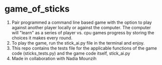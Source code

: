 # game_of_sticks
1. Pair programmed a command line based game with the option to play against another player locally or against the computer. The computer will "learn" as a series of player vs. cpu games progress by storing the choices it makes every round.
2. To play the game, run the stick_ai.py file in the terminal and enjoy.
3. This repo contains the tests file for the applicable functions of the game code (sticks_tests.py) and the game code itself, stick_ai.py
4. Made in collaboration with Nadia Mounzih 
